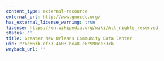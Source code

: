 ```yaml
---
content_type: external-resource
external_url: http://www.gnocdc.org/
has_external_license_warning: true
license: https://en.wikipedia.org/wiki/All_rights_reserved
status: ''
title: Greater New Orleans Community Data Center
uid: 276c663b-ef33-4603-be48-e6c990ce33cb
wayback_url: ''
---
```

